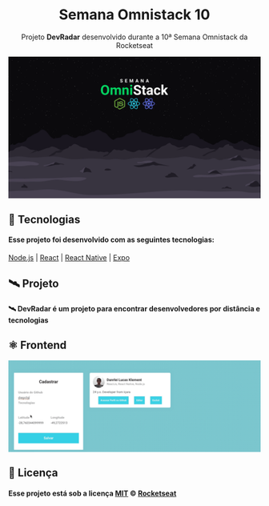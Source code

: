 <h1 align="center">Semana Omnistack 10</h1>
<p align="center">Projeto <strong>DevRadar</strong> desenvolvido durante a 10ª Semana Omnistack da Rocketseat</p>

<img src="./media/omnistack.png" align="center"></img>

## :rocket: Tecnologias

#### Esse projeto foi desenvolvido com as seguintes tecnologias:

[Node.js](https://nodejs.org/en/)
| 
[React](https://reactjs.org)
|
[React Native](https://facebook.github.io/react-native/)
|
[Expo](https://expo.io/)


## 🛰 Projeto

#### 🛰 DevRadar é um projeto para encontrar desenvolvedores por distância e tecnologias


## ⚛️ Frontend

<img align="center" src="./media/frontend.gif"></img>

## :memo: Licença

#### Esse projeto está sob a licença [MIT](./LICENSE) &copy; [Rocketseat](https://rocketseat.com.br/)
